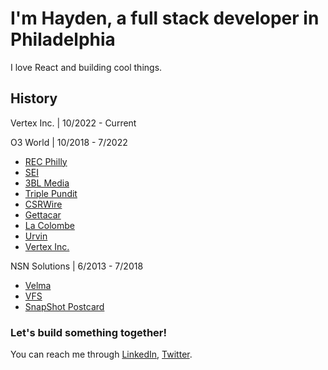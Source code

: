 # I'm Hayden, a full stack developer in Philadelphia
I love React and building cool things.

## History
Vertex Inc. | 10/2022 - Current

O3 World | 10/2018 - 7/2022
  - [REC Philly](https://www.recphilly.com)
  - [SEI](https://seic.com/)
  - [3BL Media](https://www.3blmedia.com)
  - [Triple Pundit](https://www.triplepundit.com)
  - [CSRWire](https://www.csrwire.com)
  - [Gettacar](https://www.getta.com)
  - [La Colombe](https://www.lacolombe.com)
  - [Urvin](https://www.urvin.ai)
  - [Vertex Inc.](https://www.vertexinc.com)

NSN Solutions | 6/2013 - 7/2018
  - [Velma](https://www.meetvelma.com)
  - [VFS](https://www.meetvelma.com/products/vfs)
  - [SnapShot Postcard](https://www.snapshotpostcard.com)

### Let's build something together!
You can reach me through [LinkedIn](https://www.linkedin.com/in/hkjb/), [Twitter](https://twitter.com/teevee_boy).
